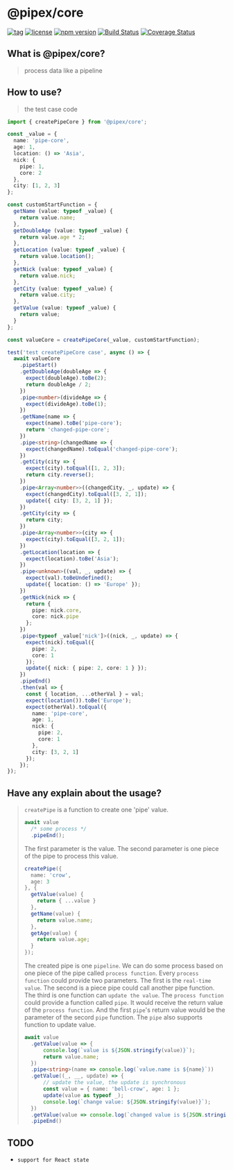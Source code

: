 # @pipex/core

[![tag](https://img.shields.io/github/tag/lengfangbing/pipex-core.svg)](https://github.com/lengfangbing/pipex-core)
[![license](https://img.shields.io/github/license/lengfangbing/pipex-core.svg)](https://github.com/lengfangbing/pipex-core)
[![npm version](https://img.shields.io/npm/v/@pipex/core.svg?style=flat)](https://www.npmjs.com/package/@bell-crow/pipex-core)
[![Build Status](https://app.travis-ci.com/lengfangbing/pipex-core.svg?branch=main)](https://app.travis-ci.com/lengfangbing/pipex-core)
[![Coverage Status](https://coveralls.io/repos/github/lengfangbing/pipex-core/badge.svg?branch=main)](https://coveralls.io/github/lengfangbing/pipex-core?branch=main)

## What is @pipex/core?
>process data like a pipeline
## How to use?
>the test case code
```typescript
import { createPipeCore } from '@pipex/core';

const _value = {
  name: 'pipe-core',
  age: 1,
  location: () => 'Asia',
  nick: {
    pipe: 1,
    core: 2
  },
  city: [1, 2, 3]
};

const customStartFunction = {
  getName (value: typeof _value) {
    return value.name;
  },
  getDoubleAge (value: typeof _value) {
    return value.age * 2;
  },
  getLocation (value: typeof _value) {
    return value.location();
  },
  getNick (value: typeof _value) {
    return value.nick;
  },
  getCity (value: typeof _value) {
    return value.city;
  },
  getValue (value: typeof _value) {
    return value;
  }
};

const valueCore = createPipeCore(_value, customStartFunction);

test('test createPipeCore case', async () => {
  await valueCore
    .pipeStart()
    .getDoubleAge(doubleAge => {
      expect(doubleAge).toBe(2);
      return doubleAge / 2;
    })
    .pipe<number>(divideAge => {
      expect(divideAge).toBe(1);
    })
    .getName(name => {
      expect(name).toBe('pipe-core');
      return 'changed-pipe-core';
    })
    .pipe<string>(changedName => {
      expect(changedName).toEqual('changed-pipe-core');
    })
    .getCity(city => {
      expect(city).toEqual([1, 2, 3]);
      return city.reverse();
    })
    .pipe<Array<number>>((changedCity, _, update) => {
      expect(changedCity).toEqual([3, 2, 1]);
      update({ city: [3, 2, 1] });
    })
    .getCity(city => {
      return city;
    })
    .pipe<Array<number>>(city => {
      expect(city).toEqual([3, 2, 1]);
    })
    .getLocation(location => {
      expect(location).toBe('Asia');
    })
    .pipe<unknown>((val, _, update) => {
      expect(val).toBeUndefined();
      update({ location: () => 'Europe' });
    })
    .getNick(nick => {
      return {
        pipe: nick.core,
        core: nick.pipe
      };
    })
    .pipe<typeof _value['nick']>((nick, _, update) => {
      expect(nick).toEqual({
        pipe: 2,
        core: 1
      });
      update({ nick: { pipe: 2, core: 1 } });
    })
    .pipeEnd()
    .then(val => {
      const { location, ...otherVal } = val;
      expect(location()).toBe('Europe');
      expect(otherVal).toEqual({
        name: 'pipe-core',
        age: 1,
        nick: {
          pipe: 2,
          core: 1
        },
        city: [3, 2, 1]
      });
    });
});

```

## Have any explain about the usage?
> `createPipe` is a function to create one 'pipe' value.
> ```typescript
> await value
>   /* some process */
>   .pipeEnd();
> ```
> The first parameter is the value. The second parameter is one piece of the pipe to process this value.
> ```typescript
> createPipe({
>   name: 'crow',
>   age: 3
> }, {
>   getValue(value) {
>     return { ...value }
>   },
>   getName(value) {
>     return value.name;
>   },
>   getAge(value) {
>     return value.age;
>   }
> });
> ```
> The created pipe is one `pipeline`. We can do some process based on one piece of the pipe called `process function`.
> Every `process function` could provide two parameters. The first is the `real-time value`. The second is a piece pipe could call another pipe function. The third is one function can `update the value`.
> The `process function` could provide a function called `pipe`. It would receive the return value of the `process function`. And the first `pipe`'s return value would be the parameter of the secord `pipe` function. The `pipe` also supports function to update value.
> ```typescript
> await value
>   .getValue(value => {
>       console.log(`value is ${JSON.stringify(value)}`);
>       return value.name;
>   })
>   .pipe<string>(name => console.log(`value.name is ${name}`))
>   .getValue((_, __, update) => {
>       // update the value, the update is synchronous
>       const value = { name: 'bell-crow', age: 1 };
>       update(value as typeof _);
>       console.log(`change value: ${JSON.stringify(value)}`);
>   })
>   .getValue(value => console.log(`changed value is ${JSON.stringify(value)}`))
>   .pipeEnd()
> ```


## TODO

* `support for React state`
